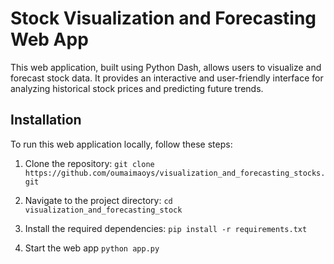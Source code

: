 <h1>Stock Visualization and Forecasting Web App</h1>

This web application, built using Python Dash, allows users to visualize and forecast stock data. It provides an interactive and user-friendly interface for analyzing historical stock prices and predicting future trends.

<h2>Installation</h2>

To run this web application locally, follow these steps:

1. Clone the repository:
```git clone https://github.com/oumaimaoys/visualization_and_forecasting_stocks.git```

2. Navigate to the project directory:
```cd visualization_and_forecasting_stock```

3. Install the required dependencies:
```pip install -r requirements.txt```

4. Start the web app
```python app.py```
